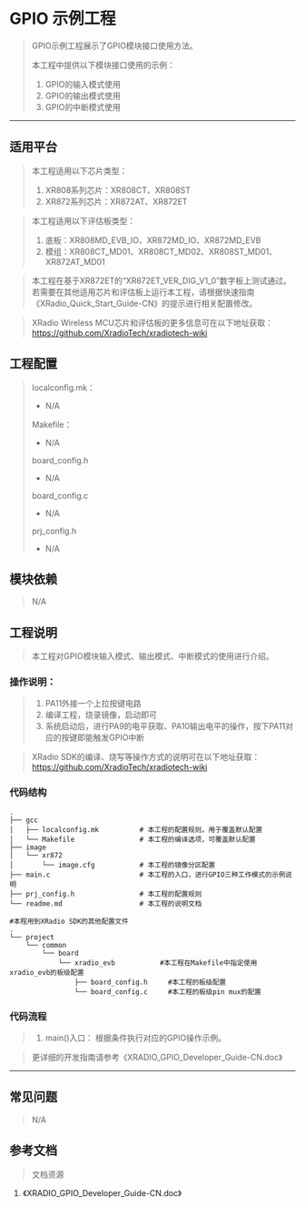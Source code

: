 # GPIO 示例工程

> GPIO示例工程展示了GPIO模块接口使用方法。
>
> 本工程中提供以下模块接口使用的示例：
> 1. GPIO的输入模式使用
> 2. GPIO的输出模式使用
> 3. GPIO的中断模式使用

---

## 适用平台

> 本工程适用以下芯片类型：
> 1. XR808系列芯片：XR808CT、XR808ST
> 2. XR872系列芯片：XR872AT、XR872ET

> 本工程适用以下评估板类型：
> 1. 底板：XR808MD_EVB_IO、XR872MD_IO、XR872MD_EVB
> 2. 模组：XR808CT_MD01、XR808CT_MD02、XR808ST_MD01、XR872AT_MD01

> 本工程在基于XR872ET的“XR872ET_VER_DIG_V1_0”数字板上测试通过。
> 若需要在其他适用芯片和评估板上运行本工程，请根据快速指南《XRadio_Quick_Start_Guide-CN》的提示进行相关配置修改。

> XRadio Wireless MCU芯片和评估板的更多信息可在以下地址获取：
> https://github.com/XradioTech/xradiotech-wiki

## 工程配置

> localconfig.mk：
>
> - N/A
>
> Makefile：
>
> - N/A
>
> board_config.h
>
> - N/A
>
> board_config.c
>
> - N/A
>
> prj_config.h
>
> - N/A

## 模块依赖

> N/A

## 工程说明

> 本工程对GPIO模块输入模式、输出模式、中断模式的使用进行介绍。

### 操作说明：

> 1. PA11外接一个上拉按键电路
> 2. 编译工程，烧录镜像，启动即可
> 3. 系统启动后，进行PA9的电平获取、PA10输出电平的操作，按下PA11对应的按键即能触发GPIO中断

> XRadio SDK的编译、烧写等操作方式的说明可在以下地址获取：
> https://github.com/XradioTech/xradiotech-wiki

### 代码结构
```
.
├── gcc
│   ├── localconfig.mk          # 本工程的配置规则，用于覆盖默认配置
│   └── Makefile                # 本工程的编译选项，可覆盖默认配置
├── image
│   └── xr872
│       └── image.cfg           # 本工程的镜像分区配置
├── main.c                      # 本工程的入口，进行GPIO三种工作模式的示例说明
├── prj_config.h                # 本工程的配置规则
└── readme.md                   # 本工程的说明文档

#本程用到XRadio SDK的其他配置文件
.
└── project
    └── common
        └── board
            └── xradio_evb           #本工程在Makefile中指定使用xradio_evb的板级配置
                ├── board_config.h     #本工程的板级配置
                └── board_config.c     #本工程的板级pin mux的配置
```
### 代码流程

> 1. main()入口： 根据条件执行对应的GPIO操作示例。
> 

> 更详细的开发指南请参考《XRADIO_GPIO_Developer_Guide-CN.doc》

---

## 常见问题

> N/A

## 参考文档

> 文档资源

1. 《XRADIO_GPIO_Developer_Guide-CN.doc》

